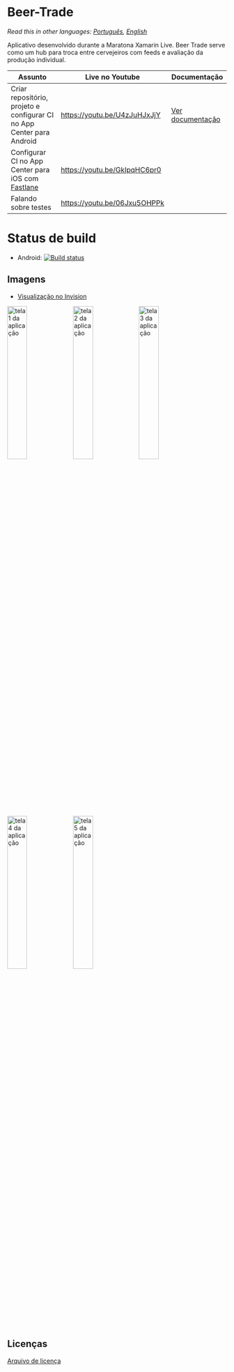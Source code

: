 # Beer-Trade

*Read this in other languages: [Português](README.md), [English](README.en.md)*

Aplicativo desenvolvido durante a Maratona Xamarin Live.
Beer Trade serve como um hub para troca entre cervejeiros com feeds e avaliação da produção individual.

|                           Assunto                                            |        Live no Youtube            |        Documentação          |
|------------------------------------------------------------------------------|-----------------------------------|------------------------------|
|Criar repositório, projeto e configurar CI no App Center para Android         |https://youtu.be/U4zJuHJxJjY       |	  [Ver documentação](docs/1-AndroidCI.md)    |
|Configurar CI no App Center para iOS com [Fastlane](https://github.com/fastlane/fastlane)|https://youtu.be/GkIpqHC6pr0       |	                      |
|Falando sobre testes                                                          |https://youtu.be/06Jxu5OHPPk       |          |

# Status de build
- Android: [![Build status](https://build.appcenter.ms/v0.1/apps/1f81f5fb-c5ab-4d55-aa80-573fe060d6cc/branches/master/badge)](https://appcenter.ms)

## Imagens
- [Visualização no Invision](https://projects.invisionapp.com/share/QJDEO20ZR#/screens)

<img alt="tela 1 da aplicação" width="30%" src="https://s3.invisionapp-cdn.com/storage.invisionapp.com/screens/thumbnails/252534372.png?x-amz-meta-iv=1&response-cache-control=max-age%3D2419200&x-amz-meta-mdi=7&x-amz-meta-ck=f22c363a84aeb55f1c6003cafb836739&AWSAccessKeyId=AKIAJFUMDU3L6GTLUDYA&Expires=1559347200&Signature=%2FVkmhwOrVcs11z0dtupFUdMR0QA%3D" /><img alt="tela 2 da aplicação" width="30%" src="https://s3.invisionapp-cdn.com/storage.invisionapp.com/screens/thumbnails/252534371.png?x-amz-meta-iv=1&response-cache-control=max-age%3D2419200&x-amz-meta-mdi=7&x-amz-meta-ck=f22c363a84aeb55f1c6003cafb836739&AWSAccessKeyId=AKIAJFUMDU3L6GTLUDYA&Expires=1559347200&Signature=92TfSfS%2BM%2FvgcE6aSEWXE%2FTssiQ%3D" /><img alt="tela 3 da aplicação" width="30%" src="https://s3.invisionapp-cdn.com/storage.invisionapp.com/screens/thumbnails/252534373.png?x-amz-meta-iv=1&response-cache-control=max-age%3D2419200&x-amz-meta-mdi=7&x-amz-meta-ck=f22c363a84aeb55f1c6003cafb836739&AWSAccessKeyId=AKIAJFUMDU3L6GTLUDYA&Expires=1559347200&Signature=W5r3DZYYPmFgxWDd%2FDMxjyRFpCs%3D" />
<img alt="tela 4 da aplicação" width="30%" src="https://s3.invisionapp-cdn.com/storage.invisionapp.com/screens/thumbnails/252534369.png?x-amz-meta-iv=1&response-cache-control=max-age%3D2419200&x-amz-meta-mdi=7&x-amz-meta-ck=f22c363a84aeb55f1c6003cafb836739&AWSAccessKeyId=AKIAJFUMDU3L6GTLUDYA&Expires=1559347200&Signature=bGeRxST5L8JRQ1cexqn%2FsgYYrhk%3D" /><img alt="tela 5 da aplicação" width="30%" src="https://s3.invisionapp-cdn.com/storage.invisionapp.com/screens/thumbnails/252534370.png?x-amz-meta-iv=1&response-cache-control=max-age%3D2419200&x-amz-meta-mdi=7&x-amz-meta-ck=f22c363a84aeb55f1c6003cafb836739&AWSAccessKeyId=AKIAJFUMDU3L6GTLUDYA&Expires=1559347200&Signature=ClYkRudEQLllox%2BPgZ%2FNXAb2SLk%3D" />

## Licenças
[Arquivo de licença](LICENSE)
